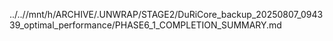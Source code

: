 ../..//mnt/h/ARCHIVE/.UNWRAP/STAGE2/DuRiCore_backup_20250807_094339_optimal_performance/PHASE6_1_COMPLETION_SUMMARY.md